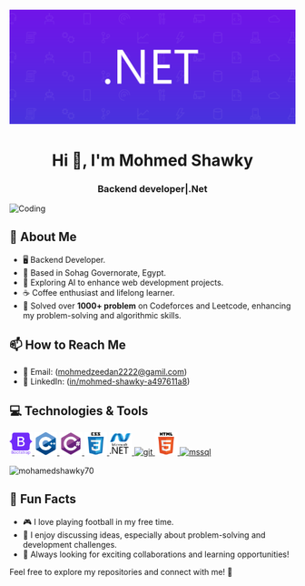 # ![Banner](Dot.Net.png)
<h1 align="center">Hi 👋, I'm Mohmed Shawky</h1>
<h3 align="center">Backend developer|.Net</h3>

<img  style="position:relative;right:70" alt="Coding" width="300" src="https://cdn.dribbble.com/users/1162077/screenshots/3848914/programmer.gif"/>

## 🌟 About Me

- 🖥️ Backend Developer.
- 📍 Based in Sohag Governorate, Egypt.
- 🤖 Exploring AI to enhance web development projects.
- ☕ Coffee enthusiast and lifelong learner.
- 🧮 Solved over **1000+ problem** on Codeforces and Leetcode, enhancing my problem-solving and algorithmic skills.


## 📫 How to Reach Me

- 💌 Email: (mohmedzeedan2222@gamil.com)
- 💼 LinkedIn: ([in/mohmed-shawky-a497611a8](https://www.linkedin.com/in/mohmed-shawky-a497611a8/))

## 💻 Technologies & Tools

<p align="left"> <a href="https://getbootstrap.com" target="_blank" rel="noreferrer"> <img src="https://raw.githubusercontent.com/devicons/devicon/master/icons/bootstrap/bootstrap-plain-wordmark.svg" alt="bootstrap" width="40" height="40"/> </a> <a href="https://www.w3schools.com/cpp/" target="_blank" rel="noreferrer"> <img src="https://raw.githubusercontent.com/devicons/devicon/master/icons/cplusplus/cplusplus-original.svg" alt="cplusplus" width="40" height="40"/> </a> <a href="https://www.w3schools.com/cs/" target="_blank" rel="noreferrer"> <img src="https://raw.githubusercontent.com/devicons/devicon/master/icons/csharp/csharp-original.svg" alt="csharp" width="40" height="40"/> </a> <a href="https://www.w3schools.com/css/" target="_blank" rel="noreferrer"> <img src="https://raw.githubusercontent.com/devicons/devicon/master/icons/css3/css3-original-wordmark.svg" alt="css3" width="40" height="40"/> </a> <a href="https://dotnet.microsoft.com/" target="_blank" rel="noreferrer"> <img src="https://raw.githubusercontent.com/devicons/devicon/master/icons/dot-net/dot-net-original-wordmark.svg" alt="dotnet" width="40" height="40"/> </a> <a href="https://git-scm.com/" target="_blank" rel="noreferrer"> <img src="https://www.vectorlogo.zone/logos/git-scm/git-scm-icon.svg" alt="git" width="40" height="40"/> </a> <a href="https://www.w3.org/html/" target="_blank" rel="noreferrer"> <img src="https://raw.githubusercontent.com/devicons/devicon/master/icons/html5/html5-original-wordmark.svg" alt="html5" width="40" height="40"/> </a> <a href="https://www.microsoft.com/en-us/sql-server" target="_blank" rel="noreferrer"> <img src="https://www.svgrepo.com/show/303229/microsoft-sql-server-logo.svg" alt="mssql" width="40" height="40"/> </a> </p>

<p><img align="center" src="https://github-readme-stats.vercel.app/api/top-langs?username=mohamedshawky70&show_icons=true&locale=en&layout=compact" alt="mohamedshawky70" /></p>

## 🌱 Fun Facts

- 🎮 I love playing football in my free time.
- 📝 I enjoy discussing ideas, especially about problem-solving and development challenges.
- 🌟 Always looking for exciting collaborations and learning opportunities!

Feel free to explore my repositories and connect with me! 🚀
